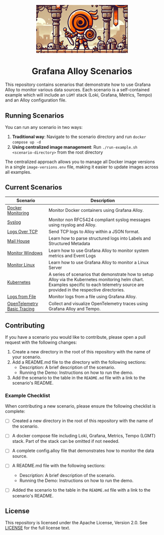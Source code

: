 <div align="center">
<img src="./img/banner.png" alt="Quest" width="300"/>
<h1> Grafana Alloy Scenarios </h1>
</div>

This repository contains scenarios that demonstrate how to use Grafana Alloy to monitor various data sources. Each scenario is a self-contained example which will include an `LGMT` stack (Loki, Grafana, Metrics, Tempo) and an Alloy configuration file.

## Running Scenarios

You can run any scenario in two ways:

1. **Traditional way**: Navigate to the scenario directory and run `docker compose up -d`
2. **Using centralized image management**: Run `./run-example.sh <scenario-directory>` from the root directory

The centralized approach allows you to manage all Docker image versions in a single `image-versions.env` file, making it easier to update images across all examples.

## Current Scenarios

| Scenario | Description |
| -------- | ------------ |
| [Docker Monitoring](docker-monitoring/) | Monitor Docker containers using Grafana Alloy. |
| [Syslog](syslog/) | Monitor non RFC5424 compliant syslog messages using rsyslog and Alloy. |
| [Logs Over TCP](logs-tcp/) | Send TCP logs to Alloy within a JSON format. |
| [Mail House](mail-house/) | Learn how to parse structured logs into Labels and Structured Metadata |
| [Monitor Windows](windows/) | Learn how to use Grafana Alloy to monitor system metrics and Event Logs|
| [Monitor Linux](Linux/) | Learn how to use Grafana Alloy to monitor a Linux Server|
| [Kubernetes](k8s/) | A series of scenarios that demonstrate how to setup Alloy via the Kubernetes monitoring helm chart. Examples specific to each telemetry source are provided in the respective directories. |
| [Logs from File](logs-file/) | Monitor logs from a file using Grafana Alloy. |
| [OpenTelemetry Basic Tracing](otel-basic-tracing/) | Collect and visualize OpenTelemetry traces using Grafana Alloy and Tempo. |

## Contributing

If you have a scenario you would like to contribute, please open a pull request with the following changes:

1. Create a new directory in the root of this repository with the name of your scenario.
2. Add a README.md file to the directory with the following sections:
   - Description: A brief description of the scenario.
   - Running the Demo: Instructions on how to run the demo.
3. Add the scenario to the table in the `README.md` file with a link to the scenario's README.


### Example Checklist

When contributing a new scenario, please ensure the following checklist is complete:

- [ ] Created a new directory in the root of this repository with the name of the scenario.
- [ ] A docker compose file including Loki, Grafana, Metrics, Tempo (LGMT) stack. Part of the stack can be omitted if not needed.
- [ ] A complete config.alloy file that demonstrates how to monitor the data source.
- [ ] A README.md file with the following sections:
  - Description: A brief description of the scenario.
  - Running the Demo: Instructions on how to run the demo.
- [ ] Added the scenario to the table in the `README.md` file with a link to the scenario's README.



## License

This repository is licensed under the Apache License, Version 2.0. See [LICENSE](LICENSE) for the full license text.